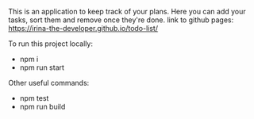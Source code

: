 This is an application to keep track of your plans. Here you can add your tasks, sort them and remove once they're done.
link to github pages: https://irina-the-developer.github.io/todo-list/

To run this project locally:

-   npm i
-   npm run start

Other useful commands:

-   npm test
-   npm run build
